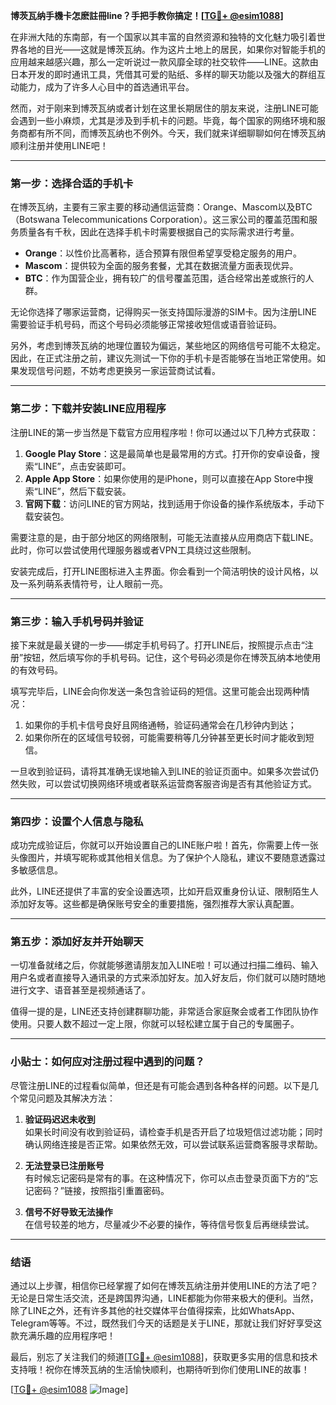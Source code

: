 **博茨瓦纳手機卡怎麽註冊line？手把手教你搞定！[[TG💪+ @esim1088](https://t.me/s/esim1088)]**

在非洲大陆的东南部，有一个国家以其丰富的自然资源和独特的文化魅力吸引着世界各地的目光——这就是博茨瓦纳。作为这片土地上的居民，如果你对智能手机的应用越来越感兴趣，那么一定听说过一款风靡全球的社交软件——LINE。这款由日本开发的即时通讯工具，凭借其可爱的贴纸、多样的聊天功能以及强大的群组互动能力，成为了许多人心目中的首选通讯平台。

然而，对于刚来到博茨瓦纳或者计划在这里长期居住的朋友来说，注册LINE可能会遇到一些小麻烦，尤其是涉及到手机卡的问题。毕竟，每个国家的网络环境和服务商都有所不同，而博茨瓦纳也不例外。今天，我们就来详细聊聊如何在博茨瓦纳顺利注册并使用LINE吧！

---

### **第一步：选择合适的手机卡**

在博茨瓦纳，主要有三家主要的移动通信运营商：Orange、Mascom以及BTC（Botswana Telecommunications Corporation）。这三家公司的覆盖范围和服务质量各有千秋，因此在选择手机卡时需要根据自己的实际需求进行考量。

- **Orange**：以性价比高著称，适合预算有限但希望享受稳定服务的用户。
- **Mascom**：提供较为全面的服务套餐，尤其在数据流量方面表现优异。
- **BTC**：作为国营企业，拥有较广的信号覆盖范围，适合经常出差或旅行的人群。

无论你选择了哪家运营商，记得购买一张支持国际漫游的SIM卡。因为注册LINE需要验证手机号码，而这个号码必须能够正常接收短信或语音验证码。

另外，考虑到博茨瓦纳的地理位置较为偏远，某些地区的网络信号可能不太稳定。因此，在正式注册之前，建议先测试一下你的手机卡是否能够在当地正常使用。如果发现信号问题，不妨考虑更换另一家运营商试试看。

---

### **第二步：下载并安装LINE应用程序**

注册LINE的第一步当然是下载官方应用程序啦！你可以通过以下几种方式获取：

1. **Google Play Store**：这是最简单也是最常用的方式。打开你的安卓设备，搜索“LINE”，点击安装即可。
2. **Apple App Store**：如果你使用的是iPhone，则可以直接在App Store中搜索“LINE”，然后下载安装。
3. **官网下载**：访问LINE的官方网站，找到适用于你设备的操作系统版本，手动下载安装包。

需要注意的是，由于部分地区的网络限制，可能无法直接从应用商店下载LINE。此时，你可以尝试使用代理服务器或者VPN工具绕过这些限制。

安装完成后，打开LINE图标进入主界面。你会看到一个简洁明快的设计风格，以及一系列萌系表情符号，让人眼前一亮。

---

### **第三步：输入手机号码并验证**

接下来就是最关键的一步——绑定手机号码了。打开LINE后，按照提示点击“注册”按钮，然后填写你的手机号码。记住，这个号码必须是你在博茨瓦纳本地使用的有效号码。

填写完毕后，LINE会向你发送一条包含验证码的短信。这里可能会出现两种情况：

1. 如果你的手机卡信号良好且网络通畅，验证码通常会在几秒钟内到达；
2. 如果你所在的区域信号较弱，可能需要稍等几分钟甚至更长时间才能收到短信。

一旦收到验证码，请将其准确无误地输入到LINE的验证页面中。如果多次尝试仍然失败，可以尝试切换网络环境或者联系运营商客服咨询是否有其他验证方式。

---

### **第四步：设置个人信息与隐私**

成功完成验证后，你就可以开始设置自己的LINE账户啦！首先，你需要上传一张头像图片，并填写昵称或其他相关信息。为了保护个人隐私，建议不要随意透露过多敏感信息。

此外，LINE还提供了丰富的安全设置选项，比如开启双重身份认证、限制陌生人添加好友等。这些都是确保账号安全的重要措施，强烈推荐大家认真配置。

---

### **第五步：添加好友并开始聊天**

一切准备就绪之后，你就能够邀请朋友加入LINE啦！可以通过扫描二维码、输入用户名或者直接导入通讯录的方式来添加好友。加入好友后，你们就可以随时随地进行文字、语音甚至是视频通话了。

值得一提的是，LINE还支持创建群聊功能，非常适合家庭聚会或者工作团队协作使用。只要人数不超过一定上限，你就可以轻松建立属于自己的专属圈子。

---

### **小贴士：如何应对注册过程中遇到的问题？**

尽管注册LINE的过程看似简单，但还是有可能会遇到各种各样的问题。以下是几个常见问题及其解决方法：

1. **验证码迟迟未收到**  
   如果长时间没有收到验证码，请检查手机是否开启了垃圾短信过滤功能；同时确认网络连接是否正常。如果依然无效，可以尝试联系运营商客服寻求帮助。

2. **无法登录已注册账号**  
   有时候忘记密码是常有的事。在这种情况下，你可以点击登录页面下方的“忘记密码？”链接，按照指引重置密码。

3. **信号不好导致无法操作**  
   在信号较差的地方，尽量减少不必要的操作，等待信号恢复后再继续尝试。

---

### **结语**

通过以上步骤，相信你已经掌握了如何在博茨瓦纳注册并使用LINE的方法了吧？无论是日常生活交流，还是跨国界沟通，LINE都能为你带来极大的便利。当然，除了LINE之外，还有许多其他的社交媒体平台值得探索，比如WhatsApp、Telegram等等。不过，既然我们今天的话题是关于LINE，那就让我们好好享受这款充满乐趣的应用程序吧！

最后，别忘了关注我们的频道[[TG💪+ @esim1088](https://t.me/s/esim1088)]，获取更多实用的信息和技术支持哦！祝你在博茨瓦纳的生活愉快顺利，也期待听到你们使用LINE的故事！  

[[TG💪+ @esim1088](https://t.me/s/esim1088) ![Image](https://i.postimg.cc/4NQfJmqS/Snipaste-2025-05-13-00-14-12.png)]